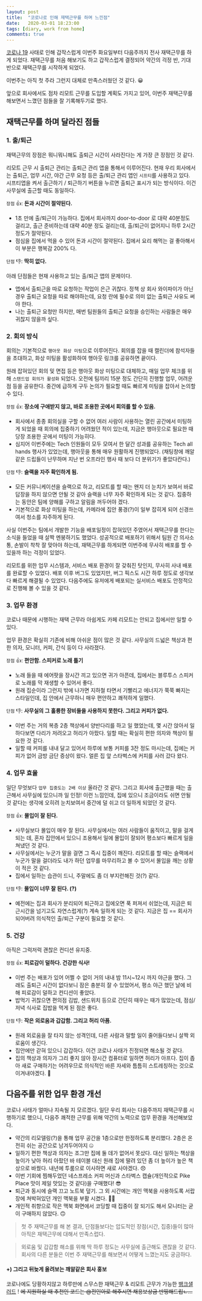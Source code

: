 ```yaml
---
layout: post
title:  "코로나로 인해 재택근무를 하며 느낀점"
date:   2020-03-01 18:23:00
tags: [diary, work from home]
comments: true
---
```


[코로나 19](https://search.naver.com/search.naver?sm=top_hty&fbm=1&ie=utf8&query=%EC%BD%94%EB%A1%9C%EB%82%98) 사태로 인해 갑작스럽게 이번주 화요일부터 다음주까지 전사 재택근무를 하게 되었다. 재택근무를 처음 해보기도 하고 갑작스럽게 결정되어 약간의 걱정 반, 기대 반으로 재택근무를 시작하게 되었다. 

이번주는 아직 첫 주라 그런지 대체로 만족스러웠던 것 같다. 😀

앞으로 회사에서도 점차 리모트 근무를 도입할 계획도 가지고 있어, 이번주 재택근무를 해보면서 느꼈던 점들을 잘 기록해두기로 했다.

## 재택근무를 하며 달라진 점들

### 1. 출/퇴근

재택근무의 장점은 뭐니뭐니해도 출퇴근 시간이 사라진다는 게 가장 큰 장점인 것 같다.

리모트 근무 시 출퇴근 관리는 출퇴근 관리 앱을 통해서 이루어진다. 현재 우리 회사에서는 출퇴근, 업무 시간, 야간 근무 요청 등은 출/퇴근 관리 앱인 `시프티`를 사용하고 있다. 시프티앱을 켜서 출근하기 / 퇴근하기 버튼을 누르면 출퇴근 표시가 되는 방식이다. 이건 사무실에 출근할 때도 동일하다.

`장점` 👍: **돈과 시간이 절약된다.**

- 1초 만에 출/퇴근이 가능하다. 집에서 회사까지 door-to-door 로 대략 40분정도 걸리고, 출근 준비하는데 대략 40분 정도 걸리는데, 출/퇴근이 없어지니 하루 2시간 정도가 절약된다.
- 점심을 집에서 먹을 수 있어 돈과 시간이 절약된다. 집에서 요리 해먹는 걸 좋아해서 이 부분은 행복감 200% 다.

`단점` 👎: **딱히 없다.**

아래 단점들은 현재 사용하고 있는 출/퇴근 앱의 문제이다.

- 앱에서 출퇴근을 따로 요청하는 작업이 은근 귀찮다. 정책 상 회사 와이파이가 아닌 경우 출퇴근 요청을 따로 해야하는데, 요청 란에 필수로 의미 없는 출퇴근 사유도 써야 한다.
- 나는 출퇴근 요청만 하지만, 매번 팀원들의 출퇴근 요청을 승인하는 사람들은 매우 귀찮지 않을까 싶다.

### 2. 회의 방식

회의는 기본적으로 `행아웃 화상 미팅`으로 이루어진다. 회의를 잡을 때 캘린더에 참석자들을 초대하고, 화상 미팅을 활성화하여 행아웃 링크를 공유하면 끝이다.

원래 잡혀있던 회의 및 면접 등은 행아웃 화상 미팅으로 대체하고, 매일 업무 체크를 위해 `스탠드업 회의가 활성화` 되었다. 오전에 팀끼리 15분 정도 간단히 진행할 업무, 어려운 점 등을 공유한다. 중간에 급하게 구두 논의가 필요할 때도 빠르게 미팅을 잡아서 논의할 수 있다.

`장점` 👍: **장소에 구애받지 않고, 바로 조용한 곳에서 회의를 할 수 있음.**

- 회사에서 종종 회의실을 구할 수 없어 여러 사람이 사용하는 열린 공간에서 미팅하게 되었을 때 회의에 집중하기 어려웠던 적이 있는데, 지금은 행아웃으로 필요한 때 당장 조용한 곳에서 미팅이 가능히다.
- 심지어 이번주에는 Tech 인원들이 모두 모여서 한 달간 성과를 공유하는 Tech all hands 행사가 있었는데, 행아웃을 통해 매우 원활하게 진행되었다. (채팅창에 깨알같은 드립들이 난무하며 지난 번 오프라인 행사 때 보다 더 분위기가 좋았다칸다.)

`단점` 👎: **슬랙을 자주 확인하게 됨.**

- 모든 커뮤니케이션을 슬랙으로 하고, 리모트를 할 때는 왠지 더 눈치가 보여서 바로 답장을 하지 않으면 안될 것 같아 슬랙을 너무 자주 확인하게 되는 것 같다. 집중하는 동안은 팀에 양해를 구하고 알림을 꺼두어야 겠다.
- 기본적으로 화상 미팅을 하는데, 카메라에 집안 풍경(?)이 일부 잡히게 되어 신경쓰여서 청소를 자주하게 된다.

사실 이번주는 팀에서 개발한 기능을 배포일정이 잡혀있던 주였어서 재택근무를 한다는 소식을 들었을 때 살짝 멘붕하기도 했었다. 성공적으로 배포하기 위해서 팀원 간 의사소통, 손발이 착착 잘 맞아야 하는데, 재택근무를 하게되면 이번주에 무사히 배포를 할 수 있을까 하는 걱정이 있었다.

리모트를 위한 업무 시스템과, 서비스 배포 환경이 잘 갖춰진 탓인지, 무사히 사내 배포를 완료할 수 있었다. 배포 이후 버그도 있었지만, 버그 픽스도 시간 하루 정도로 생각보다 빠르게 해결될 수 있었다.
다음주에도 유저에게 배포되는 실서비스 배포도 안정적으로 진행해 볼 수 있을 것 같다.

### 3. 업무 환경

코로나 때문에 시행하는 재택 근무라 아쉽게도 카페 리모트는 안되고 집에서만 일할 수 있다.

업무 환경은 확실히 기존에 비해 아쉬운 점이 많은 것 같다. 사무실의 드넓은 책상과 편한 의자, 모니터, 커피, 간식 등이 다 사라졌다. 

`장점` 👍: **편안함. 스피커로 노래 틀기**

- 노래 들을 때 에어팟을 장시간 끼고 있으면 귀가 아픈데, 집에서는 블루투스 스피커로 노래를 막 재생할 수 있어서 좋다.
- 원래 집순이라 그런지 밖에 나가면 지하철 타면서 기빨리고 에너지가 쭉쭉 빠지는 스타일인데, 집 안에서 근무하니 매우 편안하고 쾌적하게 일했다.

`단점` 👎: **사무실의 그 훌륭한 장비들을 사용하지 못한다. 그리고 커피가 없다.**

- 이번 주는 거의 복층 2층 책상에서 양반다리를 하고 일 했었는데, 몇 시간 앉아서 일하다보면 다리가 저려오고 허리가 아팠다. 일할 때는 확실히 편한 의자와 책상이 필요한 것 같다.
- 일할 때 커피를 내내 달고 있어서 하루에 보통 커피를 3잔 정도 마시는데, 집에는 커피가 없어 금방 금단 증상이 왔다. 얼른 집 앞 스타벅스에 커피를 사러 갔다 왔다.

### 4. 업무 효율

일단 무엇보다 `업무 집중도는 2배 이상` 올라간 것 같다. 그리고 회사에 출근했을 때는 출근해서 사무실에 있으니까 일 인정! 이런 느낌인데, 집에 있으니 조금이라도 쉬면 안될 것 같다는 생각에 오히려 눈치보여서 중간에 덜 쉬고 더 일하게 되었던 것 같다.

`장점` 👍: **몰입이 잘 된다.**

- 사무실보다 몰입이 매우 잘 된다. 사무실에서는 여러 사람들이 움직이고, 말을 걸게되는 데, 혼자 집안에서 있으니 조용해서 일에 몰입이 잘되어 평소보다 빠르게 일을 쳐냈던 것 같다.
- 사무실에서는 누군가 말을 걸면 그 즉시 집중이 깨진다. 리모트를 할 때는 슬랙에서 누군가 말을 걸더라도 내가 하던 업무를 마무리하고 볼 수 있어서 몰입을 깨는 상황이 적은 것 같다.
- 집에서 일하는 습관이 드니, 주말에도 좀 더 부지런해진 것(?) 같다.

`단점` 👎: **몰입이 너무 잘 된다. (?)**

- 예전에는 집과 회사가 분리되어 퇴근하고 집에오면 푹 퍼져서 쉬었는데, 지금은 퇴근시간을 넘기고도 자연스럽게(?) 계속 일하게 되는 것 같다. 지금은 집 == 회사가 되어버려 의식적인 출/퇴근 구분이 필요할 것 같다.

### 5. 건강

아직은 그럭저럭 괜찮은 컨디션 유지중.

`장점` 👍: **피로감이 덜하다. 건강한 식사!**

- 이번 주는 배포가 있어 어쩔 수 없이 거의 내내 밤 11시~12시 까지 야근을 했다. 그래도 출퇴근 시간이 없다보니 잠은 충분히 잘 수 있었어서, 평소 야근 했던 날에 비해 피로감이 덜하고 컨디션이 좋았다.
- 밥먹기 귀찮으면 편의점 김밥, 샌드위치 등으로 간단히 때우는 때가 많았는데, 점심/저녁 식사로 집밥을 먹게 된 점은 좋다.

`단점` 👎: **작은 외로움과 갑갑함. 그리고 허리 아픔.**

- 원래 외로움을 잘 타지 않는 성격인데, 다른 사람과 말할 일이 줄어들다보니 살짝 외로움이 생긴다.
- 집안에만 갇혀 있으니 갑갑하다. 이건 코로나 사태가 진정되면 해소될 것 같다.
- 집의 책상과 의자가 그리 좋지 않아 장시간 컴퓨터로 일하면 허리가 아프다. 집이 좁아 새로 구매하기는 어려우므로 의식적인 바른 자세와 틈틈히 스트레칭하는 것으로 이겨내야겠다. 💪

## 다음주를 위한 업무 환경 개선

코로나 사태가 얼마나 지속될 지 모르겠다. 일단 우리 회사는 다음주까지 재택근무를 시행하기로 했으니, 다음주 쾌적한 근무를 위해 약간의 노력으로 업무 환경을 개선해보았다.

- 약간의 리모델링(?)을 통해 업무 공간을 1층으로만 한정하도록 분리했다. 2층은 온전히 쉬는 공간으로 남겨두어야지 🤐
- 일하기 편한 책상과 의자는 조그만 집에 둘 데가 없어서 못샀다. 대신 일하는 책상을 높이가 낮아 허리 아팠던 바 테이블 대신 원래 집에 딸려 있던 좀 더 높이가 높은 책상으로 바꿨다. 내년에 투룸으로 이사하면 새로 사야겠다. 😞
- 이번 기회에 찜해두었던 네스프레소 커피 머신과 스타벅스 캡슐(개인적으로 Pike Place 맛이 제일 맛있는 것 같다)을 구매했다! 😎
- 퇴근과 동시에 슬랙 끄고 노트북 덮기. 그 외 시간에는 개인 맥북을 사용하도록 서랍장에 쳐박혀있던 개인 맥북을 부활 시켰다. 👩‍💻
- 개인적 취향으로 작은 맥북 화면에서 코딩할 때 집중이 잘 되기도 해서 모니터는 굳이 구매하지 않았다. 🙃

> 첫 주 재택근무를 해 본 결과, 단점들보다는 압도적인 장점(시간, 집중)들이 많아 아직은 재택근무에 대해서 만족스럽다.

> 외로움 및 갑갑함 해소를 위해 딱 하루 정도는 사무실에 출근해도 괜찮을 것 같다. 회사의 다른 분들은 이번 주 재택근무를 해보면서 어떻게 느꼈는지도 궁금하다.


#### +) 그리고 뒤늦게 올려보는 깨알같은 회사 홍보

코로나에도 당황하지않고 하루만에 스무스한 재택근무 & 리모트 근무가 가능한 [뱅크샐러드](https://career.banksalad.com/) ! ~~에 지원하실 때 추천인 코드는 @전인아로 해주시면 채용보상금 반띵해드립ㄴ...~~
